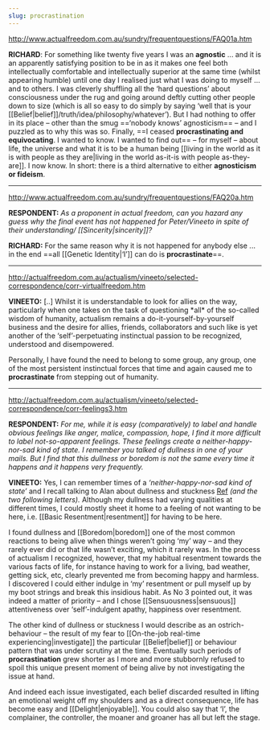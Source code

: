 ```yaml
---
slug: procrastination
---
```


http://www.actualfreedom.com.au/sundry/frequentquestions/FAQ01a.htm

**RICHARD**: For something like twenty five years I was an **agnostic** ... and it is an apparently satisfying position to be in as it makes one feel both intellectually comfortable and intellectually superior at the same time (whilst appearing humble) until one day I realised just what I was doing to myself ... and to others. I was cleverly shuffling all the ‘hard questions’ about consciousness under the rug and going around deftly cutting other people down to size (which is all so easy to do simply by saying ‘well that is your [[Belief|belief]]/truth/idea/philosophy/whatever’). But I had nothing to offer in its place – other than the smug ==‘nobody knows’ agnosticism== – and I puzzled as to why this was so. Finally, ==I ceased **procrastinating and equivocating**. I wanted to know. I wanted to find out== – for myself – about life, the universe and what it is to be a human being [[living in the world as it is with people as they are|living in the world as-it-is with people as-they-are]]. I now know. In short: there is a third alternative to either **agnosticism or fideism**.

---

http://www.actualfreedom.com.au/sundry/frequentquestions/FAQ20a.htm

**RESPONDENT:** _As a proponent in actual freedom, can you hazard any guess why the final event has not happened for Peter/Vineeto in spite of their understanding/ [[Sincerity|sincerity]]?_

**RICHARD:** For the same reason why it is not happened for anybody else ... in the end ==all [[Genetic Identity|‘I’]] can do is **procrastinate**==.

---

http://actualfreedom.com.au/actualism/vineeto/selected-correspondence/corr-virtualfreedom.htm

**VINEETO:** [..] Whilst it is understandable to look for allies on the way, particularly when one takes on the task of questioning \*all\* of the so-called wisdom of humanity, actualism remains a do-it-yourself-by-yourself business and the desire for allies, friends, collaborators and such like is yet another of the ‘self’-perpetuating instinctual passion to be recognized, understood and disempowered.

Personally, I have found the need to belong to some group, any group, one of the most persistent instinctual forces that time and again caused me to **procrastinate** from stepping out of humanity.

---


http://actualfreedom.com.au/actualism/vineeto/selected-correspondence/corr-feelings3.htm

**RESPONDENT:** _For me, while it is easy (comparatively) to label and handle obvious feelings like anger, malice, compassion, hope, I find it more difficult to label not-so-apparent feelings. These feelings create a neither-happy-nor-sad kind of state. I remember you talked of dullness in one of your mails. But I find that this dullness or boredom is not the same every time it happens and it happens very frequently._

**VINEETO:** Yes, I can remember times of a _‘neither-happy-nor-sad kind of state’_ and I recall talking to Alan about dullness and stuckness [Ref](http://actualfreedom.com.au/actualism/vineeto/list-af/alan-a.htm#26.11.1998) _(and the two following letters)._ Although my dullness had varying qualities at different times, I could mostly sheet it home to a feeling of not wanting to be here, i.e. [[Basic Resentment|resentment]] for having to be here.

I found dullness and [[Boredom|boredom]] one of the most common reactions to being alive when things weren’t going ‘my’ way – and they rarely ever did or that life wasn’t exciting, which it rarely was. In the process of actualism I recognized, however, that my habitual resentment towards the various facts of life, for instance having to work for a living, bad weather, getting sick, etc, clearly prevented me from becoming happy and harmless. I discovered I could either indulge in ‘my’ resentment or pull myself up by my boot strings and break this insidious habit. As No 3 pointed out, it was indeed a matter of priority – and I chose [[Sensuousness|sensuous]] attentiveness over ‘self’-indulgent apathy, happiness over resentment.

The other kind of dullness or stuckness I would describe as an ostrich-behaviour – the result of my fear to [[On-the-job real-time experiencing|investigate]] the particular [[Belief|belief]] or behaviour pattern that was under scrutiny at the time. Eventually such periods of **procrastination** grew shorter as I more and more stubbornly refused to spoil this unique present moment of being alive by not investigating the issue at hand.

And indeed each issue investigated, each belief discarded resulted in lifting an emotional weight off my shoulders and as a direct consequence, life has become easy and [[Delight|enjoyable]]. You could also say that ‘I’, the complainer, the controller, the moaner and groaner has all but left the stage.